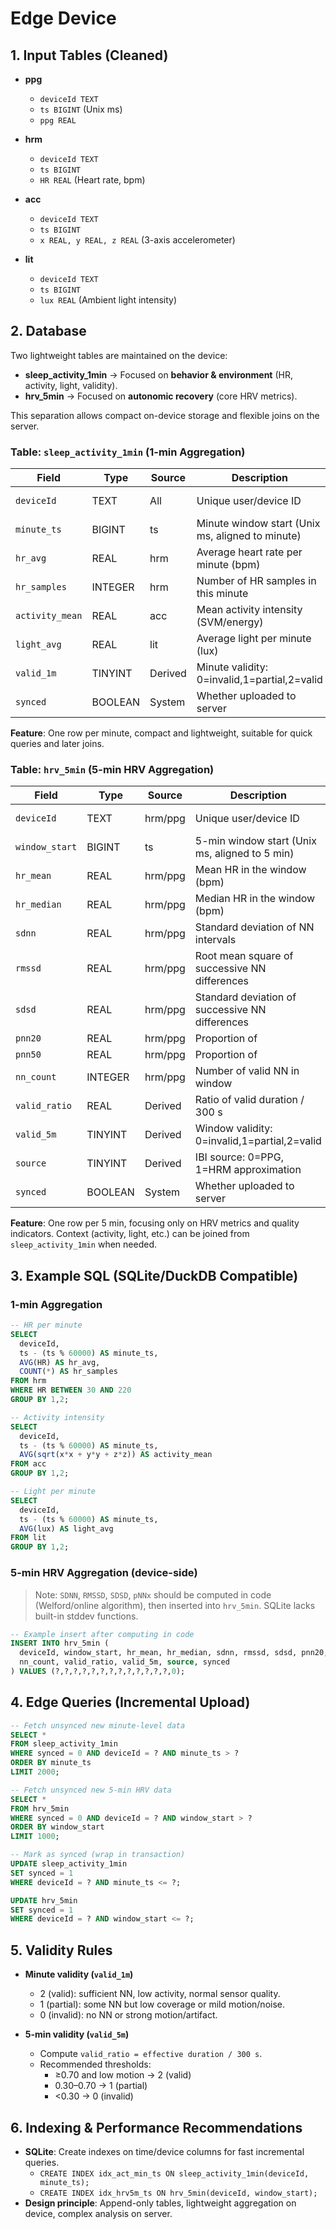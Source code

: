 # Edge Device

## 1. Input Tables (Cleaned)

- **ppg**
  - `deviceId TEXT`
  - `ts BIGINT` (Unix ms)
  - `ppg REAL`

- **hrm**
  - `deviceId TEXT`
  - `ts BIGINT`
  - `HR REAL` (Heart rate, bpm)

- **acc**
  - `deviceId TEXT`
  - `ts BIGINT`
  - `x REAL, y REAL, z REAL` (3-axis accelerometer)

- **lit**
  - `deviceId TEXT`
  - `ts BIGINT`
  - `lux REAL` (Ambient light intensity)

## 2. Database

Two lightweight tables are maintained on the device:

- **sleep_activity_1min** → Focused on **behavior & environment** (HR, activity, light, validity).  
- **hrv_5min** → Focused on **autonomic recovery** (core HRV metrics).

This separation allows compact on-device storage and flexible joins on the server.

### Table: `sleep_activity_1min` (1-min Aggregation)

| Field           | Type    | Source  | Description                                      | Purpose            |
| --------------- | ------- | ------- | ------------------------------------------------ | ------------------ |
| `deviceId`      | TEXT    | All     | Unique user/device ID                            | Multi-user support |
| `minute_ts`     | BIGINT  | ts      | Minute window start (Unix ms, aligned to minute) | Primary key        |
| `hr_avg`        | REAL    | hrm     | Average heart rate per minute (bpm)              | Physiological load |
| `hr_samples`    | INTEGER | hrm     | Number of HR samples in this minute              | Quality indicator  |
| `activity_mean` | REAL    | acc     | Mean activity intensity (SVM/energy)             | Activity/sleep     |
| `light_avg`     | REAL    | lit     | Average light per minute (lux)                   | Circadian, sleep   |
| `valid_1m`      | TINYINT | Derived | Minute validity: 0=invalid,1=partial,2=valid     | Quality control    |
| `synced`        | BOOLEAN | System  | Whether uploaded to server                       | Incremental upload |

**Feature**: One row per minute, compact and lightweight, suitable for quick queries and later joins.

### Table: `hrv_5min` (5-min HRV Aggregation)

| Field          | Type    | Source  | Description                                     | Purpose            |
| -------------- | ------- | ------- | ----------------------------------------------- | ------------------ |
| `deviceId`     | TEXT    | hrm/ppg | Unique user/device ID                           | Multi-user support |
| `window_start` | BIGINT  | ts      | 5-min window start (Unix ms, aligned to 5 min)  | Primary key        |
| `hr_mean`      | REAL    | hrm/ppg | Mean HR in the window (bpm)                     | Physiological load |
| `hr_median`    | REAL    | hrm/ppg | Median HR in the window (bpm)                   | Robust HR measure  |
| `sdnn`         | REAL    | hrm/ppg | Standard deviation of NN intervals              | Total variability  |
| `rmssd`        | REAL    | hrm/ppg | Root mean square of successive NN differences   | Vagal activity     |
| `sdsd`         | REAL    | hrm/ppg | Standard deviation of successive NN differences | Beat-to-beat var.  |
| `pnn20`        | REAL    | hrm/ppg | Proportion of                                   | ΔNN                |
| `pnn50`        | REAL    | hrm/ppg | Proportion of                                   | ΔNN                |
| `nn_count`     | INTEGER | hrm/ppg | Number of valid NN in window                    | Statistical base   |
| `valid_ratio`  | REAL    | Derived | Ratio of valid duration / 300 s                 | Coverage           |
| `valid_5m`     | TINYINT | Derived | Window validity: 0=invalid,1=partial,2=valid    | Quality control    |
| `source`       | TINYINT | Derived | IBI source: 0=PPG, 1=HRM approximation          | Precision mark     |
| `synced`       | BOOLEAN | System  | Whether uploaded to server                      | Incremental upload |

**Feature**: One row per 5 min, focusing only on HRV metrics and quality indicators. Context (activity, light, etc.) can be joined from `sleep_activity_1min` when needed.

## 3. Example SQL (SQLite/DuckDB Compatible)

### 1-min Aggregation

```sql
-- HR per minute
SELECT
  deviceId,
  ts - (ts % 60000) AS minute_ts,
  AVG(HR) AS hr_avg,
  COUNT(*) AS hr_samples
FROM hrm
WHERE HR BETWEEN 30 AND 220
GROUP BY 1,2;

-- Activity intensity
SELECT
  deviceId,
  ts - (ts % 60000) AS minute_ts,
  AVG(sqrt(x*x + y*y + z*z)) AS activity_mean
FROM acc
GROUP BY 1,2;

-- Light per minute
SELECT
  deviceId,
  ts - (ts % 60000) AS minute_ts,
  AVG(lux) AS light_avg
FROM lit
GROUP BY 1,2;
```

### 5-min HRV Aggregation (device-side)

> Note: `SDNN`, `RMSSD`, `SDSD`, `pNNx` should be computed in code (Welford/online algorithm), then inserted into `hrv_5min`. SQLite lacks built-in stddev functions.

```sql
-- Example insert after computing in code
INSERT INTO hrv_5min (
  deviceId, window_start, hr_mean, hr_median, sdnn, rmssd, sdsd, pnn20, pnn50,
  nn_count, valid_ratio, valid_5m, source, synced
) VALUES (?,?,?,?,?,?,?,?,?,?,?,?,?,0);
```

## 4. Edge Queries (Incremental Upload)

```sql
-- Fetch unsynced new minute-level data
SELECT *
FROM sleep_activity_1min
WHERE synced = 0 AND deviceId = ? AND minute_ts > ?
ORDER BY minute_ts
LIMIT 2000;

-- Fetch unsynced new 5-min HRV data
SELECT *
FROM hrv_5min
WHERE synced = 0 AND deviceId = ? AND window_start > ?
ORDER BY window_start
LIMIT 1000;

-- Mark as synced (wrap in transaction)
UPDATE sleep_activity_1min
SET synced = 1
WHERE deviceId = ? AND minute_ts <= ?;

UPDATE hrv_5min
SET synced = 1
WHERE deviceId = ? AND window_start <= ?;
```

## 5. Validity Rules

- **Minute validity (`valid_1m`)**
  - 2 (valid): sufficient NN, low activity, normal sensor quality.
  - 1 (partial): some NN but low coverage or mild motion/noise.
  - 0 (invalid): no NN or strong motion/artifact.

- **5-min validity (`valid_5m`)**
  - Compute `valid_ratio = effective duration / 300 s`.
  - Recommended thresholds:
    - ≥0.70 and low motion → 2 (valid)
    - 0.30–0.70 → 1 (partial)
    - <0.30 → 0 (invalid)

## 6. Indexing & Performance Recommendations

- **SQLite**: Create indexes on time/device columns for fast incremental queries.
  - `CREATE INDEX idx_act_min_ts ON sleep_activity_1min(deviceId, minute_ts);`
  - `CREATE INDEX idx_hrv5m_ts ON hrv_5min(deviceId, window_start);`
- **Design principle**: Append-only tables, lightweight aggregation on device, complex analysis on server.
